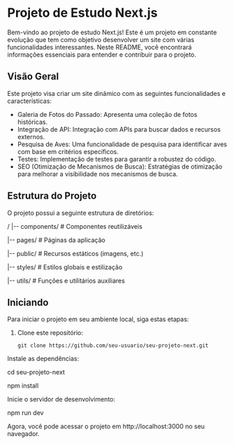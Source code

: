 # Projeto de Estudo Next.js

Bem-vindo ao projeto de estudo Next.js! Este é um projeto em constante evolução que tem como objetivo desenvolver um site com várias funcionalidades interessantes. Neste README, você encontrará informações essenciais para entender e contribuir para o projeto.

## Visão Geral

Este projeto visa criar um site dinâmico com as seguintes funcionalidades e características:

- Galeria de Fotos do Passado: Apresenta uma coleção de fotos históricas.
- Integração de API: Integração com APIs para buscar dados e recursos externos.
- Pesquisa de Aves: Uma funcionalidade de pesquisa para identificar aves com base em critérios específicos.
- Testes: Implementação de testes para garantir a robustez do código.
- SEO (Otimização de Mecanismos de Busca): Estratégias de otimização para melhorar a visibilidade nos mecanismos de busca.

## Estrutura do Projeto

O projeto possui a seguinte estrutura de diretórios:

/
|-- components/ # Componentes reutilizáveis

|-- pages/ # Páginas da aplicação

|-- public/ # Recursos estáticos (imagens, etc.)

|-- styles/ # Estilos globais e estilização

|-- utils/ # Funções e utilitários auxiliares

## Iniciando

Para iniciar o projeto em seu ambiente local, siga estas etapas:

1. Clone este repositório:

   ```shell
   git clone https://github.com/seu-usuario/seu-projeto-next.git
Instale as dependências:

cd seu-projeto-next

npm install

Inicie o servidor de desenvolvimento:

npm run dev

Agora, você pode acessar o projeto em http://localhost:3000 no seu navegador.

